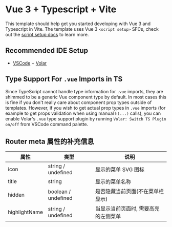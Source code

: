 <!--
 * @Autor: wu
 * @Date: 2022-03-01 13:38:32
 * @Description: 项目描述文件
-->

# Vue 3 + Typescript + Vite

This template should help get you started developing with Vue 3 and Typescript in Vite. The template uses Vue 3 `<script setup>` SFCs, check out the [script setup docs](https://v3.vuejs.org/api/sfc-script-setup.html#sfc-script-setup) to learn more.

## Recommended IDE Setup

- [VSCode](https://code.visualstudio.com/) + [Volar](https://marketplace.visualstudio.com/items?itemName=johnsoncodehk.volar)

## Type Support For `.vue` Imports in TS

Since TypeScript cannot handle type information for `.vue` imports, they are shimmed to be a generic Vue component type by default. In most cases this is fine if you don't really care about component prop types outside of templates. However, if you wish to get actual prop types in `.vue` imports (for example to get props validation when using manual `h(...)` calls), you can enable Volar's `.vue` type support plugin by running `Volar: Switch TS Plugin on/off` from VSCode command palette.

## Router meta 属性的补充信息

| 属性          | 类型                | 说明                                 |
| ------------- | ------------------- | ------------------------------------ |
| icon          | string / undefined  | 显示的菜单 SVG 图标                  |
| title         | string              | 显示的菜单名称                       |
| hidden        | boolean / undefined | 是否隐藏当前页面(不在菜单栏显示)     |
| highlightName | string / undefined  | 当显示当前页面时, 需要高亮的左侧菜单 |
